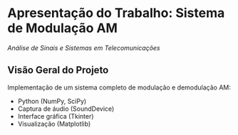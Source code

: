 # Apresentação do Trabalho: Sistema de Modulação AM  
*Análise de Sinais e Sistemas em Telecomunicações*
## Visão Geral do Projeto  
<div class="grid-container" style="grid-template-columns: 35% 35%; align-items: center;">
  <div>
    <p>Implementação de um sistema completo de modulação e demodulação AM:</p>
    <ul>
      <li>Python (NumPy, SciPy)</li>
      <li>Captura de áudio (SoundDevice)</li>
      <li>Interface gráfica (Tkinter)</li>
      <li>Visualização (Matplotlib)</li>
    </ul>
  </div>
</div>
